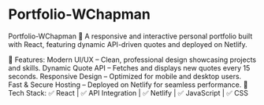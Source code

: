 # Portfolio-WChapman
Portfolio-WChapman 🚀 A responsive and interactive personal portfolio built with React, featuring dynamic API-driven quotes and deployed on Netlify.

🔹 Features:
Modern UI/UX – Clean, professional design showcasing projects and skills.
Dynamic Quote API – Fetches and displays new quotes every 15 seconds.
Responsive Design – Optimized for mobile and desktop users.
Fast & Secure Hosting – Deployed on Netlify for seamless performance.
🔧 Tech Stack:
✅ React | ✅ API Integration | ✅ Netlify | ✅ JavaScript | ✅ CSS
